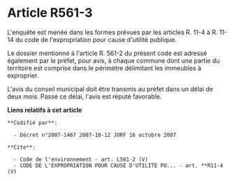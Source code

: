 # Article R561-3

L'enquête est menée dans les formes prévues par les articles R. 11-4 à R. 11-14 du code de l'expropriation pour cause
d'utilité publique. 

Le dossier mentionné à l'article R. 561-2 du présent code est adressé également par le préfet, pour avis, à chaque commune
dont une partie du territoire est comprise dans le périmètre délimitant les immeubles à exproprier. 

L'avis du conseil municipal doit être transmis au préfet dans un délai de deux mois. Passé ce délai, l'avis est réputé
favorable.

**Liens relatifs à cet article**

	**Codifié par**:

	  - Décret n°2007-1467 2007-10-12 JORF 16 octobre 2007

	**Cite**:

	  - Code de l'environnement - art. L561-2 (V)
	  - CODE DE L'EXPROPRIATION POUR CAUSE D'UTILITE PU... - art. **R11-4 (V)
